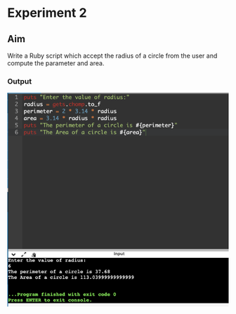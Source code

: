 # Experiment 2
## Aim
Write a Ruby script which accept the radius of a circle from the user and compute the parameter and area.

### Output

![output](exp2.png)
